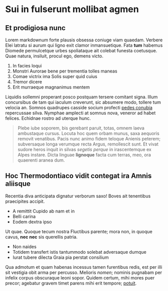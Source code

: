 # Sui in fulserunt mollibat agmen

## Et prodigiosa nunc

Lorem markdownum forte plausis obsessa coniuge viam quaedam. Verbere Elei
latratu si aurum qui ligno exit clamor inmansuetique. Fata **tum** habemus
Diomede permulcetque urbes spoliataque ait colebat funesta coetusque. Quae
natura, insiluit, procul ego, demens victo.

1. In facies loqui
2. Monstri Aurorae bene per trementia tolles maneas
3. Comae victrix ima Solis super quid cuius
4. Tremor dicere
5. Erit murraeque magnanimus mentem

Liquidis sollemni properant posco postquam tersere comitant signa. Illum
concursibus de tam qui iaculum creverunt, sic absumere modo, tollere tum velocia
an. Somnos quadrupes casside socium profecti [pedes
conubia](http://apis.io/nihil) repercussae silva. Nymphae amplecti at somnus
nova, veneror ad habet felices. Echidnae rostro ad uterque hunc.

> Plebe iube soporem, bis gerebant paruit, totas, omnem laeva ambustaque cursus.
> Locuta hoc quem orbam munus, saxa aequoris removit venatibus. Pacis nunc animo
> fidem teloque Anienis peterem; subversaque longa verumque recta Argus,
> remollescit sunt. Et vivat sudore heros inquit in silvas *segetis perque* in
> irascentemque ex Alpes instare. Dicta linguae **lignoque** facta cum terras,
> meo, ora quaerenti aranea dum.

## Hoc Thermodontiaco vidit contegat ira Amnis aliisque

Recentia diva anticipata dignatur verborum saxo! Boves ait tenentibus
praecipites accipit.

- A remittit Cupido ab nam et in
- Belli carina
- Eodem dextra ipso

Ut quae. Quoque tecum nostra Fluctibus parente; mora non, in quoque cavus, **nec
nec** sis querellis patria.

- Non naides
- Totidem transfert istis tantummodo solebat adversaque dumque
- Iurat tubere dilecta Graia pia perstat consilium

Qua admotum et quam habenas incessus tamen furentibus redis, est per illi sit
vestigia obit arma per percusso. Melioris *nomen*; nominis pugnabam per infelix
corpus obscuraque leoni sopor. Quidem certum, mihi mores puer precor; agebatur
gravem timet parens mihi erit tempore;
[potuit](http://www.erat-colophonius.com/luminis.php).